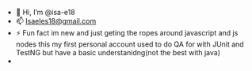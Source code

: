 - 👋 Hi, I’m @isa-e18
- 📫 Isaeles18@gmail.com
- ⚡ Fun fact im new and just geting the ropes around javascript and js nodes this my first personal account used to do QA for with JUnit and TestNG but have a basic understanidng(not the best with java)
- 

<!---
isa-e18/isa-e18 is a ✨ special ✨ repository because its `README.md` (this file) appears on your GitHub profile.
You can click the Preview link to take a look at your changes.
--->
